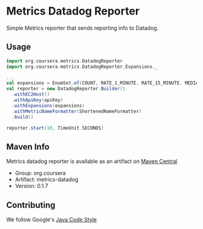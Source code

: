 # Metrics Datadog Reporter
Simple Metrics reporter that sends reporting info to Datadog.

## Usage

~~~scala
import org.coursera.metrics.DatadogReporter
import org.coursera.metrics.DatadogReporter.Expansions._

...
val expansions = EnumSet.of(COUNT, RATE_1_MINUTE, RATE_15_MINUTE, MEDIAN, P95, P99)
val reporter = new DatadogReporter.Builder()
  .withEC2Host()
  .withApiKey(apiKey)
  .withExpansions(expansions)
  .withMetricNameFormatter(ShortenedNameFormatter)
  .build()

reporter.start(10, TimeUnit.SECONDS)
~~~


## Maven Info

Metrics datadog reporter is available as an artifact on
[Maven Central](http://search.maven.org/#search%7Cga%7C1%7Cg%3A%22org.coursera%22%20AND%20a%3A%22metrics-datadog%22)

* Group: org.coursera
* Artifact: metrics-datadog
* Version: 0.1.7


## Contributing

We follow Google's [Java Code
Style](https://google-styleguide.googlecode.com/svn/trunk/javaguide.html)

